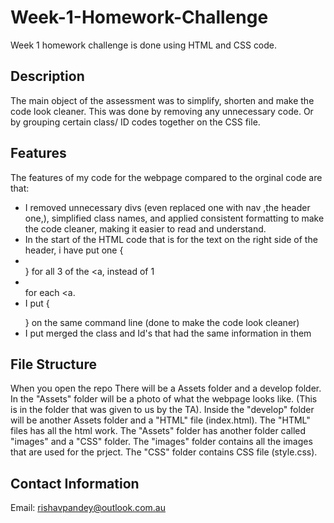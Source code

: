 # Week-1-Homework-Challenge
Week 1 homework challenge is done using HTML and CSS code. 

## Description
The main object of the assessment was to simplify, shorten and make the code look cleaner.
This was done by removing any unnecessary code.
Or by grouping certain class/ ID codes together on the CSS file.

## Features
The features of my code for the webpage compared to the orginal code are that:
- I removed unnecessary divs (even replaced one with nav ,the header one,), simplified class names, and applied consistent formatting to make the code cleaner, making it easier to read and understand.
- In the start of the HTML code that is for the text on the right side of the header, i have put one {<li></li>} for all 3 of the <a, instead of 1 <li></li> for each <a.
- I put {<p></p>} on the same command line (done to make the code look cleaner)
- I put merged the class and Id's that had the same information in them

## File Structure
When you open the repo 
There will be a Assets folder and a develop folder.
In the "Assets" folder will be a photo of what the webpage looks like. (This is in the folder that was given to us by the TA).
Inside the "develop" folder will be another Assets folder and a "HTML" file (index.html).
The "HTML" files has all the html work.
The "Assets" folder has another folder called "images" and a "CSS" folder.
The "images" folder contains all the images that are used for the prject.
The "CSS" folder contains CSS file (style.css).

## Contact Information
Email: rishavpandey@outlook.com.au 






